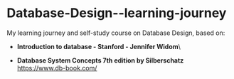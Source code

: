 # Database-Design--learning-journey
My learning journey and self-study course on Database Design, based on:

- **Introduction to database - Stanford - Jennifer Widom**\
  
- **Database System Concepts 7th edition by Silberschatz**\
  https://www.db-book.com/
